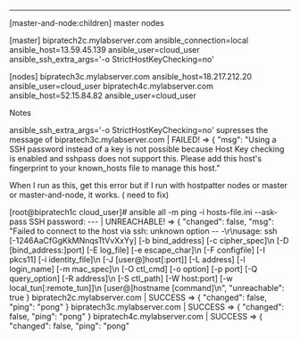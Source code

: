 ---
[master-and-node:children]
master
nodes

[master]
bipratech2c.mylabserver.com ansible_connection=local ansible_host=13.59.45.139 ansible_user=cloud_user ansible_ssh_extra_args='-o StrictHostKeyChecking=no'

[nodes]
bipratech3c.mylabserver.com ansible_host=18.217.212.20 ansible_user=cloud_user
bipratech4c.mylabserver.com ansible_host=52.15.84.82 ansible_user=cloud_user

Notes

ansible_ssh_extra_args='-o StrictHostKeyChecking=no' supresses the message of 
bipratech3c.mylabserver.com | FAILED! => {
    "msg": "Using a SSH password instead of a key is not possible because Host Key checking is enabled and sshpass does not support this.  Please add this host's fingerprint to your known_hosts file to manage this host."


When I run as this, get this error but if I run with hostpatter nodes or master or master-and-node, it works. 
( need to fix)

[root@bipratech1c cloud_user]# ansible all -m ping  -i hosts-file.ini --ask-pass
SSH password:
--- | UNREACHABLE! => {
    "changed": false,
    "msg": "Failed to connect to the host via ssh: unknown option -- -\r\nusage: ssh [-1246AaCfGgKkMNnqsTtVvXxYy] [-b bind_address] [-c cipher_spec]\n           [-D [bind_address:]port] [-E log_file] [-e escape_char]\n           [-F configfile] [-I pkcs11] [-i identity_file]\n           [-J [user@]host[:port]] [-L address] [-l login_name] [-m mac_spec]\n           [-O ctl_cmd] [-o option] [-p port] [-Q query_option] [-R address]\n           [-S ctl_path] [-W host:port] [-w local_tun[:remote_tun]]\n           [user@]hostname [command]\n",
    "unreachable": true
}
bipratech2c.mylabserver.com | SUCCESS => {
    "changed": false,
    "ping": "pong"
}
bipratech3c.mylabserver.com | SUCCESS => {
    "changed": false,
    "ping": "pong"
}
bipratech4c.mylabserver.com | SUCCESS => {
    "changed": false,
    "ping": "pong"
